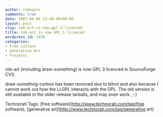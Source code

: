 ```yaml
---
author: robmyers
comments: true
date: 2007-08-04 23:48:46+00:00
layout: post
slug: rob-art-is-now-gpl-3-licenced
title: rob-art is now GPL 3 licenced
wordpress_id: 1430
categories:
- Free Culture
- Generative Art
- Projects
---
```


rob-art (including draw-something) is now GPL 3 licenced in SourceForge CVS.  
  
draw-somethng-carbon has been removed due to bitrot and also because I cannot work out how the LLGPL interacts with the GPL. The old version is still available in the older release tarballs, and may even work. ;-)  


Technorati Tags: [free software](http://www.technorati.com/tag/free software), [generative art](http://www.technorati.com/tag/generative art)

  


